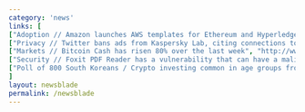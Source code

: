 ```yaml
---
category: 'news'
links: [
["Adoption // Amazon launches AWS templates for Ethereum and Hyperledger Fabric blockchains", "https://www.journaltranscript.com/2018/04/amazon-web-services-introduces-special-blockchain-networks-for-ethereum-and-hyperledger-fabric-platforms/"],
["Privacy // Twitter bans ads from Kaspersky Lab, citing connections to Russian intelligence agencies as reason", "https://reut.rs/2qOnrAw"],
["Markets // Bitcoin Cash has risen 80% over the last week", "http://www.businessinsider.com/bitcoin-cash-april-price-rally-2018-4"],
["Security // Foxit PDF Reader has a vulnerability that can have a malicious PDF file execute any random JavaScript", "https://blog.talosintelligence.com/2018/04/multiple-vulns-foxit-pdf-reader.html"],
["Poll of 800 South Koreans / Crypto investing common in age groups from 20s to 50s. Folks in their 50s on average have invested about 8.8K USD", "https://english.chosun.com/site/data/html_dir/2018/04/20/2018042000549.html"]
]
layout: newsblade
permalink: /newsblade
---
```

